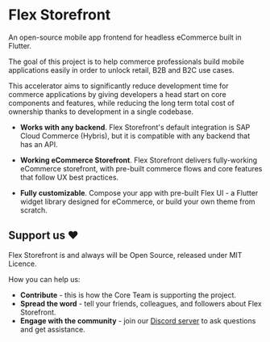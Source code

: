 # Flex Storefront
An open-source mobile app frontend for headless eCommerce built in Flutter.

The goal of this project is to help commerce professionals build mobile applications easily in order to unlock retail, B2B and B2C use cases.

This accelerator aims to significantly reduce development time for commerce applications by giving developers a head start on core components and features, while reducing the long term total cost of ownership thanks to development in a single codebase.

- **Works with any backend**. Flex Storefront's default integration is SAP Cloud Commerce (Hybris), but it is compatible with any backend that has an API.

- **Working eCommerce Storefront**. Flex Storefront delivers fully-working eCommerce storefront, with pre-built commerce flows and core features that follow UX best practices.

- **Fully customizable**. Compose your app with pre-built Flex UI - a Flutter widget library designed for eCommerce, or build your own theme from scratch.

## Support us ❤️
Flex Storefront is and always will be Open Source, released under MIT Licence.

How you can help us:

- **Contribute** - this is how the Core Team is supporting the project.
- **Spread the word** - tell your friends, colleagues, and followers about Flex Storefront.
- **Engage with the community** - join our [Discord server](https://discord.gg/NDVPcfsHVp) to ask questions and get assistance.
